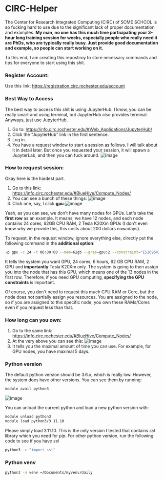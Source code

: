 # CIRC-Helper
The Center for Research Integrated Computing (CIRC) of SOME SCHOOL is so fucking hard to use due to the significant lack of proper documentation and examples. **My man, no one has this much time participating your 3-hour long training session for weeks, especially people who really need it are PhDs, who are typically really busy. Just provide good documentation and example, so people can start working on it.**

To this end, I am creating this repostiroy to store necessary commands and tips for everyone to start using this shit. 

### Register Account:
Use this link: https://registration.circ.rochester.edu/account

### Best Way to Access
The best way to access this shit is using JupyterHub. I know, you can be really smart and using terminal, but JupyterHub also provides terminal. Anyways, just use JupyterHub. 
1. Go to: https://info.circ.rochester.edu/#Web_Applications/JupyterHub/
2. Click the "JupyterHub" link in the first sentence.
3. Log in.
4. You have a request window to start a session as follows. I will talk about it in detail later. But once you requested your session, it will spawn a JupyterLab, and then you can fuck around.
![image](https://github.com/user-attachments/assets/ad3bffcf-31c6-4f45-a109-3771d8ca412e)


### How to request session:
Okay here is the hardest part.
1. Go to this link: https://info.circ.rochester.edu/#BlueHive/Compute_Nodes/
2. You can see a bunch of these things: ![image](https://github.com/user-attachments/assets/142cd412-b250-46af-bb20-4f337abef652)
3. Click one, say, I click **gpu**:![image](https://github.com/user-attachments/assets/98acb67a-5439-449c-a319-6bd0e2eaea3d)

Yeah, as you can see, we don't have many nodes for GPUs. Let's take the **first row** as an example. It means, we have 12 nodes, and each node contains 24 cores, 62GB CPU RAM, 2 Tesla K20Xm GPUs (I don't even know why we provide this, this costs about 200 dollars nowadays). 

To request, in the request window, ignore everything else, directly put the following command in the **additional option**:

```bash
-p gpu -c 24 -t 06:00:00 --mem=62gb --gres=gpu:2 --constraint="E52695v2&K20X"
```
It tells the system you want GPU, 24 cores, 6 hours, 62 GB CPU RAM, 2 GPU and **importantly** Tesla K20Xm only. The system is going to then assign you into the node that has this GPU, which means one of the 13 nodes in the first row. Therefore, if you need GPU computing, **specifying the GPU constraints** is important. 

Of course, you don't need to request this much CPU RAM or Core, but the node does not partially assign you resources. You are assigned to the node, so if you are assigned to this specific node, you own these RAMs/Cores even if you request less than that.

### How long can you own:
1. Go to the same link: https://info.circ.rochester.edu/#BlueHive/Compute_Nodes/
2. At the very above you can see this:
![image](https://github.com/user-attachments/assets/fcd89fea-2bfc-452b-a311-c74f3172a7a5)
3. It tells you the maximal amount of time you can use. For example, for GPU nodes, you have maximal 5 days. 

### Python version
The default python version should be 3.6.x, which is really low. However, the system does have other versions. You can see them by running:
```bash
module avail python3
```
![image](https://github.com/user-attachments/assets/b805657f-8619-4dc3-89a3-1192d22bf5bf)

You can unload the current python and load a new python version with:
```bash
module unload python3
module load python3/3.11.10
```

Please simply load 3.11.10. This is the only version I tested that contains *ssl* library which you need for *pip*. For other python version, run the following code to see if you have *ssl*
```bash
python3 -c "import ssl"
```

### Python venv
```bash
python3 -m venv ~/Documents/myvenv/daily
```

